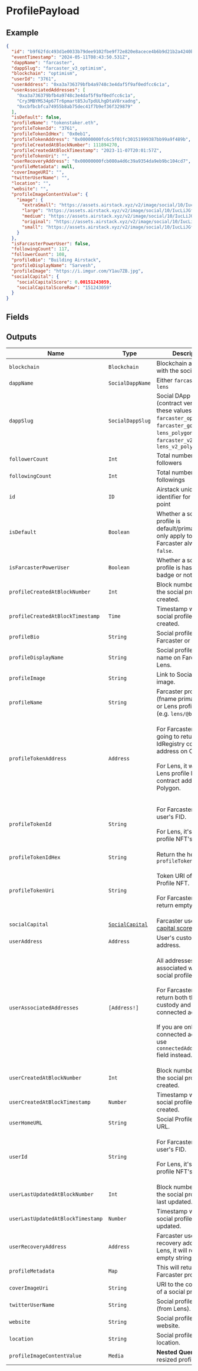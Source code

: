 # ProfilePayload

## Example

```json
{
  "id": "b9f62fdc493d1e0033b79dee9102fbe9f72e820e8acece4b6b9d21b2a4240b31",
  "eventTimestamp": "2024-05-11T08:43:50.531Z",
  "dappName": "farcaster",
  "dappSlug": "farcaster_v3_optimism",
  "blockchain": "optimism",
  "userId": "3761",
  "userAddress": "0xa3a736379bfb4a9748c3e4daf5f9af0edfcc6c1a",
  "userAssociatedAddresses": [
    "0xa3a736379bfb4a9748c3e4daf5f9af0edfcc6c1a",
    "Cry3MBYMS34p67Tr6pmart85JuTpdULhgDtaV8rxadng",
    "0xcbfbcbfca74955b8ab75dec41f7b9ef36f329879"
  ],
  "isDefault": false,
  "profileName": "tokenstaker.eth",
  "profileTokenId": "3761",
  "profileTokenIdHex": "0x0eb1",
  "profileTokenAddress": "0x00000000fc6c5f01fc30151999387bb99a9f489b",
  "profileCreatedAtBlockNumber": 111894270,
  "profileCreatedAtBlockTimestamp": "2023-11-07T20:01:57Z",
  "profileTokenUri": "",
  "userRecoveryAddress": "0x00000000fcb080a4d6c39a9354da9eb9bc104cd7",
  "profileMetadata": null,
  "coverImageURI": "",
  "twitterUserName": "",
  "location": "",
  "website": "",
  "profileImageContentValue": {
    "image": {
      "extraSmall": "https://assets.airstack.xyz/v2/image/social/10/IucLiJGfa/N17Nm7Vg9Ds6fIORR8W0IVmtDidK4ZGqvdcoSEMLGd0hzozjsSu2K3fkKSNwU8TPCOWo90zOmFgf4veZz99NWWdNVh2zzIB8OKt9zk1iNhXY/qBGfpFdZra1uD3yg84WLFLK1gKfQ2nQ==/extra_small.jpg",
      "large": "https://assets.airstack.xyz/v2/image/social/10/IucLiJGfa/N17Nm7Vg9Ds6fIORR8W0IVmtDidK4ZGqvdcoSEMLGd0hzozjsSu2K3fkKSNwU8TPCOWo90zOmFgf4veZz99NWWdNVh2zzIB8OKt9zk1iNhXY/qBGfpFdZra1uD3yg84WLFLK1gKfQ2nQ==/large.jpg",
      "medium": "https://assets.airstack.xyz/v2/image/social/10/IucLiJGfa/N17Nm7Vg9Ds6fIORR8W0IVmtDidK4ZGqvdcoSEMLGd0hzozjsSu2K3fkKSNwU8TPCOWo90zOmFgf4veZz99NWWdNVh2zzIB8OKt9zk1iNhXY/qBGfpFdZra1uD3yg84WLFLK1gKfQ2nQ==/medium.jpg",
      "original": "https://assets.airstack.xyz/v2/image/social/10/IucLiJGfa/N17Nm7Vg9Ds6fIORR8W0IVmtDidK4ZGqvdcoSEMLGd0hzozjsSu2K3fkKSNwU8TPCOWo90zOmFgf4veZz99NWWdNVh2zzIB8OKt9zk1iNhXY/qBGfpFdZra1uD3yg84WLFLK1gKfQ2nQ==/original_image.jpg",
      "small": "https://assets.airstack.xyz/v2/image/social/10/IucLiJGfa/N17Nm7Vg9Ds6fIORR8W0IVmtDidK4ZGqvdcoSEMLGd0hzozjsSu2K3fkKSNwU8TPCOWo90zOmFgf4veZz99NWWdNVh2zzIB8OKt9zk1iNhXY/qBGfpFdZra1uD3yg84WLFLK1gKfQ2nQ==/small.jpg"
    }
  },
  "isFarcasterPowerUser": false,
  "followingCount": 117,
  "followerCount": 108,
  "profileBio": "Building Airstack",
  "profileDisplayName": "Sarvesh",
  "profileImage": "https://i.imgur.com/Y1au7ZB.jpg",
  "socialCapital": {
    "socialCapitalScore": 0.00151243059,
    "socialCapitalScoreRaw": "151243059"
  }
}  
```

## Fields

## Outputs

| Name                              | Type                                                             | Description                                                                                                                                                                                                                                      |
| --------------------------------- | ---------------------------------------------------------------- | ------------------------------------------------------------------------------------------------------------------------------------------------------------------------------------------------------------------------------------------------ |
| `blockchain`                      | `Blockchain`                                                     | Blockchain associated with the social identity                                                                                                                                                                                                   |
| `dappName`                        | `SocialDappName`                                                 | Either `farcaster` or `lens`                                                                                                                                                                                                                     |
| `dappSlug`                        | `SocialDappSlug`                                                 | Social DApp slug (contract version) with these values: `farcaster_optimism`, `farcaster_goerli`,  `lens_polygon`, `farcaster_v2_optimism`, `lens_v2_polygon`                                                                                     |
| `followerCount`                   | `Int`                                                            | Total number of followers                                                                                                                                                                                                                        |
| `followingCount`                  | `Int`                                                            | Total number of followings                                                                                                                                                                                                                       |
| `id`                              | `ID`                                                             | Airstack unique identifier for the data point                                                                                                                                                                                                    |
| `isDefault`                       | `Boolean`                                                        | Whether a social profile is default/primary or not, only apply to Lens, Farcaster always `false`.                                                                                                                                                |
| `isFarcasterPowerUser`            | `Boolean`                                                        | Whether a social profile is has a power badge or not.                                                                                                                                                                                            |
| `profileCreatedAtBlockNumber`     | `Int`                                                            | Block number when the social profile was created.                                                                                                                                                                                                |
| `profileCreatedAtBlockTimestamp`  | `Time`                                                           | Timestamp when the social profile was created.                                                                                                                                                                                                   |
| `profileBio`                      | `String`                                                         | Social profile bio on Farcaster or Lens.                                                                                                                                                                                                         |
| `profileDisplayName`              | `String`                                                         | Social profile display name on Farcaster or Lens.                                                                                                                                                                                                |
| `profileImage`                    | `String`                                                         | Link to Social profile image.                                                                                                                                                                                                                    |
| `profileName`                     | `String`                                                         | Farcaster profile name (fname primarily used) or Lens profile name (e.g. `lens/@betashop9`)                                                                                                                                                      |
| `profileTokenAddress`             | `Address`                                                        | <p>For Farcaster, it is going to return the IdRegistry contract address on Optimism.<br><br>For Lens, it will return Lens profile NFT contract address on Polygon.</p>                                                                           |
| `profileTokenId`                  | `String`                                                         | <p>For Farcaster, it's the user's FID.<br><br>For Lens, it's the user's profile NFT's token ID.</p>                                                                                                                                              |
| `profileTokenIdHex`               | `String`                                                         | Return the hex value of `profileTokenId`                                                                                                                                                                                                         |
| `profileTokenUri`                 | `String`                                                         | <p>Token URI of Lens Profile NFT.<br><br>For Farcaster, this will return empty string.</p>                                                                                                                                                       |
| `socialCapital`                   | [`SocialCapital`](../../api-references/objects/socialcapital.md) | Farcaster user's [social capital score](../../abstractions/trending-casts/social-capital-value-and-social-capital-scores.md).                                                                                                                    |
| `userAddress`                     | `Address`                                                        | User's custody address.                                                                                                                                                                                                                          |
| `userAssociatedAddresses`         | `[Address!]`                                                     | <p>All addresses associated with the social profiles.<br><br>For Farcaster, it will return both the custody and connected addresses.<br><br>If you are only fetching connected addresses, use <code>connectedAddresses</code> field instead.</p> |
| `userCreatedAtBlockNumber`        | `Int`                                                            | Block number when the social profile was created.                                                                                                                                                                                                |
| `userCreatedAtBlockTimestamp`     | `Number`                                                         | Timestamp when the social profile was created.                                                                                                                                                                                                   |
| `userHomeURL`                     | `String`                                                         | Social Profile Home URL.                                                                                                                                                                                                                         |
| `userId`                          | `String`                                                         | <p>For Farcaster, it's the user's FID.<br><br>For Lens, it's the user's profile NFT's token ID.</p>                                                                                                                                              |
| `userLastUpdatedAtBlockNumber`    | `Int`                                                            | Block number when the social profile was last updated.                                                                                                                                                                                           |
| `userLastUpdatedAtBlockTimestamp` | `Number`                                                         | Timestamp when the social profile was last updated.                                                                                                                                                                                              |
| `userRecoveryAddress`             | `Address`                                                        | Farcaster user's recovery address. For Lens, it will return empty string.                                                                                                                                                                        |
| `profileMetadata`                 | `Map`                                                            | This will return `null` for Farcaster profiles.                                                                                                                                                                                                  |
| `coverImageUri`                   | `String`                                                         | URI to the cover image of a social profile.                                                                                                                                                                                                      |
| `twitterUserName`                 | `String`                                                         | Social profile's twitter (from Lens).                                                                                                                                                                                                            |
| `website`                         | `String`                                                         | Social profile's website.                                                                                                                                                                                                                        |
| `location`                        | `String`                                                         | Social profile's location.                                                                                                                                                                                                                       |
| `profileImageContentValue`        | `Media`                                                          | **Nested Query** – resized profile images.                                                                                                                                                                                                       |
